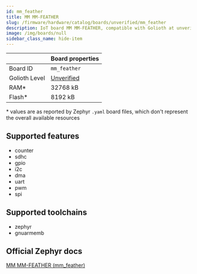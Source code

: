 ```yaml
---
id: mm_feather
title: MM MM-FEATHER
slug: /firmware/hardware/catalog/boards/unverified/mm_feather
description: IoT board MM MM-FEATHER, compatible with Golioth at unverified level.
image: /img/boards/null
sidebar_class_name: hide-item
---
```


[//]: # (This is an auto-generated file, do not edit! Changes to it will be lost upon re-generation)



|                | Board properties     |
| -------------  | -------------------- |
| Board ID       | `mm_feather` |
| Golioth Level  | [Unverified](/firmware/hardware#unverified-boards) |
| RAM*           | 32768 kB |
| Flash*         | 8192 kB |

\* values are as reported by Zephyr `.yaml` board files, which don't represent the overall available resources



## Supported features

* counter
* sdhc
* gpio
* i2c
* dma
* uart
* pwm
* spi

## Supported toolchains

* zephyr
* gnuarmemb

## Official Zephyr docs

[MM MM-FEATHER (mm_feather)](https://docs.zephyrproject.org/latest/boards/madmachine/mm_feather/doc/index.html)
